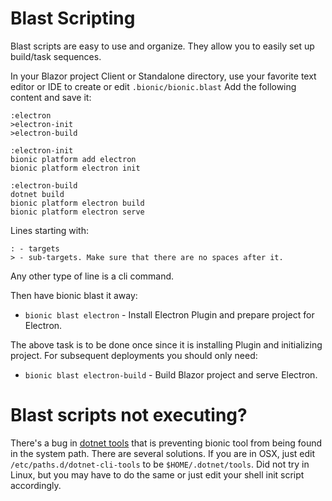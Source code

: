 # Blast Scripting

Blast scripts are easy to use and organize.
They allow you to easily set up build/task sequences.

In your Blazor project Client or Standalone directory, use your favorite text editor or IDE to create or edit ```.bionic/bionic.blast```
Add the following content and save it:

```text
:electron
>electron-init
>electron-build

:electron-init
bionic platform add electron
bionic platform electron init

:electron-build
dotnet build
bionic platform electron build
bionic platform electron serve
```

Lines starting with:
```text
: - targets
> - sub-targets. Make sure that there are no spaces after it.
```
Any other type of line is a cli command.

Then have bionic blast it away:

 - ```bionic blast electron``` - Install Electron Plugin and prepare project for Electron.

The above task is to be done once since it is installing Plugin and initializing project. For subsequent deployments you should only need:  

 - ```bionic blast electron-build``` - Build Blazor project and serve Electron.

# Blast scripts not executing?

There's a bug in [dotnet tools](https://github.com/dotnet/cli/issues/9321) that is preventing bionic tool from being found in the system path.
There are several solutions. If you are in OSX, just edit ```/etc/paths.d/dotnet-cli-tools``` to be ```$HOME/.dotnet/tools```.
Did not try in Linux, but you may have to do the same or just edit your shell init script accordingly.
